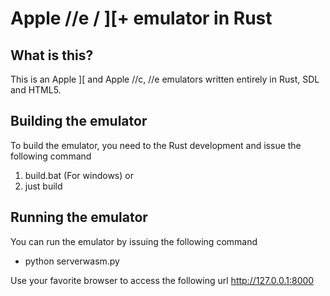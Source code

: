 # Apple //e / ][+ emulator in Rust

## What is this?

This is an Apple \]\[ and Apple //c, //e emulators written entirely in Rust, SDL and HTML5.

## Building the emulator

To build the emulator, you need to the Rust development and issue the following command

1) build.bat (For windows) or
2) just build

## Running the emulator

You can run the emulator by issuing the following command

- python serverwasm.py

Use your favorite browser to access the following url http://127.0.0.1:8000



